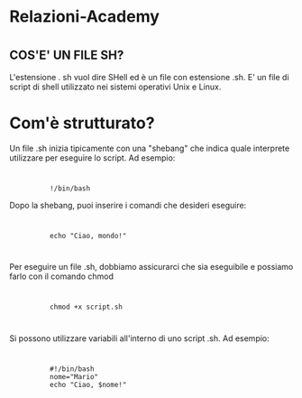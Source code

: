 # Relazioni-Academy

#
#
## COS'E' UN FILE SH?
L'estensione . sh vuol dire SHell ed è un file con estensione .sh. E' un file di script di shell utilizzato nei sistemi operativi Unix e Linux.

# Com'è strutturato?
Un file .sh inizia tipicamente con una "shebang" che indica quale interprete utilizzare per eseguire lo script. Ad esempio:
#
              !/bin/bash
Dopo la shebang, puoi inserire i comandi che desideri eseguire:
#
              echo "Ciao, mondo!"
# 
Per eseguire un file .sh, dobbiamo assicurarci che sia eseguibile e possiamo farlo con il comando chmod
#
              chmod +x script.sh
#
Si possono utilizzare variabili all'interno di uno script .sh. Ad esempio:
#
              #!/bin/bash
              nome="Mario"
              echo "Ciao, $nome!"
